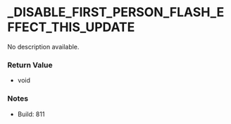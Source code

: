 # _DISABLE_FIRST_PERSON_FLASH_EFFECT_THIS_UPDATE

No description available.

### Return Value
* void

### Notes
* Build: 811

